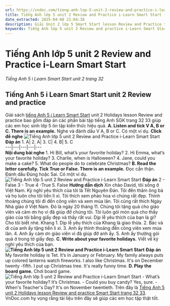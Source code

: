 ```yaml
---
url: https://vndoc.com/tieng-anh-lop-5-unit-2-review-and-practice-i-learn-smart-start-321856
title: Tiếng Anh lớp 5 unit 2 Review and Practice i-Learn Smart Start - Tiếng Anh 5 i Learn Smart Start unit 2 trang 32 - VnDoc.com
date_extracted: 2025-04-08 21:04:38
description: Giải Unit 2 lớp 5 Smart Start lesson Review and Practice trang 32 33 giúp các em học sinh chuẩn bị kiến thức trọng tâm hiệu quả.
keywords: Tiếng Anh lớp 5 unit 2 Review and practice i-Learn Smart Start,Tiếng Anh lớp 5 unit 2 Review and practice,tiếng anh lớp 5 i learn smart start unit 2 Review and practice,Tiếng Anh 5 i learn smart start unit 2 Review and practice,unit 2 lớp 5 smart start,tiếng anh 5 smart start unit 2 Review and practice,tiếng anh lớp 5 smart start unit 2,unit 2 Review and practice lớp 5,unit 2 lớp 5 Review and practice,Tiếng Anh lớp 5 unit 2 Review and practice trang 32
---
```


# Tiếng Anh lớp 5 unit 2 Review and Practice i-Learn Smart Start
 _Tiếng Anh 5 i Learn Smart Start unit 2 trang 32_
## Tiếng Anh 5 i Learn Smart Start unit 2 Review and practice
Giải sách [tiếng Anh 5 i Learn Smart Start](<https://vndoc.com/giai-bai-tap-i-learn-smart-start5>) unit 2 Holidays lesson Review and practice bao gồm đáp án các phần bài tập tiếng Anh SGK trang 32 33 giúp các em học sinh lớp 5 ôn tập kiến thức hiệu quả.
**A. Listen and tick V A, B or C. There is an example.** Nghe và đánh dấu V A, B or C. Có một ví dụ.
**Click để nghe**
![Tiếng Anh lớp 5 unit 2 Review and Practice i-Learn Smart Start](https://i.vdoc.vn/data/image/2024/06/11/tieng-anh-lop-5-unit-2-review-and-practice-i-learn-smart-start-1.png)
**Đáp án**
1\. A| 2\. A| 3\. C| 4\. B| 5\. C  
---|---|---|---|---  
**Nội dung bài nghe**
1\. Hi Bill, what’s your favorite holiday?
2\. Hi Emma, what’s your favorite holiday?
3\. Charlie, when is Halloween?
4\. Jane, could you make a cake?
5\. What do people do to celebrate Christmas?
**B. Read the letter carefully. Tick True or False. There is an example.** Đọc cẩn thận. Đánh dấu Đúng hoặc Sai. Có một ví dụ.
![Tiếng Anh lớp 5 unit 2 Review and Practice i-Learn Smart Start](https://i.vdoc.vn/data/image/2024/06/11/tieng-anh-lop-5-unit-2-review-and-practice-i-learn-smart-start-2.png)
**Đáp án**
2 - False
3 - True
4 -True
5\. False
**Hướng dẫn dịch**
Xin chào
David, tôi sống ở Việt Nam. Kỳ nghỉ yêu thích của tôi là Tết Nguyên Đán. Tôi đến thăm ông bà và họ luôn cho tôi tiền lì xì. Tôi thích xem pháo hoa vì chúng rất đẹp. Thỉnh thoảng chúng tôi đi đến công viên và xem múa lân. Tôi cũng rất thích Ngày Nhà giáo ở Việt Nam. Đó là ngày 20 tháng 11. Chúng tôi tặng quà cho giáo viên và cảm ơn họ vì đã giúp đỡ chúng tôi. Tôi luôn gói món quà cho thầy giáo của tôi bằng giấy đẹp và thầy rất vui.
Dịp lễ yêu thích của bạn là gì? Cho tôi biết nhé.
Khang
1\. Dịp lễ yêu thích của Khang là giao thừa.
2\. Bác và dì của anh ấy tặng tiền lì xì.
3\. Anh ấy thỉnh thoảng đến công viên xem múa lân.
4\. Anh ấy cảm ơn giáo viên vì đã giúp đỡ anh ấy.
5\. Anh ấy thường gói quà ở trong tờ giấy đẹp.
**C. Write about your favorite holidays.** Viết về kỳ nghỉ yêu thích của bạn.
**![Tiếng Anh lớp 5 unit 2 Review and Practice i-Learn Smart Start](https://i.vdoc.vn/data/image/2024/06/11/tieng-anh-lop-5-unit-2-review-and-practice-i-learn-smart-start-3.png)**
**Đáp án**
My favorite holiday is Tet. It’s in January or February. My family always puts up colored lanterns watch fireworks.
I also like Christmas. It's on December twenty -fifth. I put up Christmas tree. It's really funny time.
**D. Play the board game.** Chơi board game.
![Tiếng Anh lớp 5 unit 2 Review and Practice i-Learn Smart Start](https://i.vdoc.vn/data/image/2024/06/11/tieng-anh-lop-5-unit-2-review-and-practice-i-learn-smart-start-4.png)
\- What’s your favorite holiday?
It’s Christmas.
\- Could you buy candy?
Yes, sure.
\- When's Teacher's Day?
It's on November twentieth.
Trên đây là [Tiếng Anh 5 unit 2 Holidays lesson Review and practice Smart Start trang 32 33](<https://vndoc.com/tieng-anh-lop-5-unit-2-review-and-practice-i-learn-smart-start-321856>). VnDoc.com hy vọng rằng tài liệu trên đây sẽ giúp các em học tập thật tốt.
